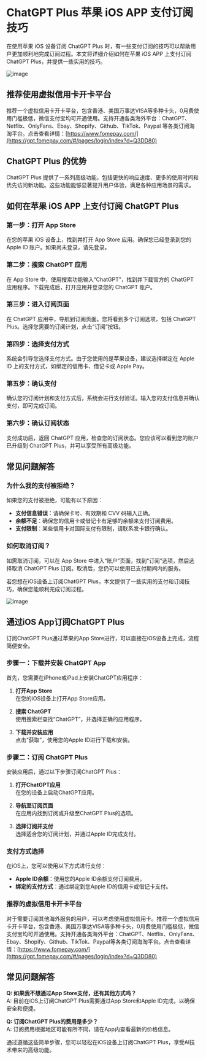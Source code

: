 # ChatGPT Plus 苹果 iOS APP 支付订阅技巧

在使用苹果 iOS 设备订阅 ChatGPT Plus 时，有一些支付订阅的技巧可以帮助用户更加顺利地完成订阅过程。本文将详细介绍如何在苹果 iOS APP 上支付订阅 ChatGPT Plus，并提供一些实用的技巧。

![image](https://github.com/ldpeek6ie/ChatGPT/assets/169755930/5772ed5d-1f5d-4e42-8cfd-d1f96d5e641a)

## 推荐使用虚拟信用卡开卡平台

推荐一个虚拟信用卡开卡平台，包含香港、美国万事达VISA等多种卡头，0月费使用门槛极低，微信支付宝均可开通使用。支持开通各类海外平台：ChatGPT、Netflix、OnlyFans、Ebay、Shopify、Github、TikTok、Paypal 等各类订阅海淘平台。点击查看详情：[https://www.fomepay.com/](https://gpt.fomepay.com/#/pages/login/index?d=Q3DD80)

## ChatGPT Plus 的优势

ChatGPT Plus 提供了一系列高级功能，包括更快的响应速度、更多的使用时间和优先访问新功能。这些功能能够显著提升用户体验，满足各种应用场景的需求。

## 如何在苹果 iOS APP 上支付订阅 ChatGPT Plus

### 第一步：打开 App Store

在您的苹果 iOS 设备上，找到并打开 App Store 应用。确保您已经登录到您的 Apple ID 账户。如果尚未登录，请先登录。

### 第二步：搜索 ChatGPT 应用

在 App Store 中，使用搜索功能输入“ChatGPT”，找到并下载官方的 ChatGPT 应用程序。下载完成后，打开应用并登录您的 ChatGPT 账户。

### 第三步：进入订阅页面

在 ChatGPT 应用中，导航到订阅页面。您将看到多个订阅选项，包括 ChatGPT Plus。选择您需要的订阅计划，点击“订阅”按钮。

### 第四步：选择支付方式

系统会引导您选择支付方式。由于您使用的是苹果设备，建议选择绑定在 Apple ID 上的支付方式，如绑定的信用卡、借记卡或 Apple Pay。

### 第五步：确认支付

确认您的订阅计划和支付方式后，系统会进行支付验证。输入您的支付信息并确认支付，即可完成订阅。

### 第六步：确认订阅状态

支付成功后，返回 ChatGPT 应用，检查您的订阅状态。您应该可以看到您的账户已升级到 ChatGPT Plus，并可以享受所有高级功能。

## 常见问题解答

### 为什么我的支付被拒绝？

如果您的支付被拒绝，可能有以下原因：
- **支付信息错误**：请确保卡号、有效期和 CVV 码输入正确。
- **余额不足**：确保您的信用卡或借记卡有足够的余额来支付订阅费用。
- **支付限制**：某些信用卡对国际支付有限制，请联系发卡银行确认。

### 如何取消订阅？

如需取消订阅，可以在 App Store 中进入“账户”页面，找到“订阅”选项，然后选择取消 ChatGPT Plus 订阅。取消后，您仍可以使用已支付期间内的服务。

若您想在iOS设备上订阅ChatGPT Plus，本文提供了一些实用的支付和订阅技巧，确保您能顺利完成订阅过程。

![image](https://github.com/ldpeek6ie/ChatGPT/assets/169755930/ae14f13a-a75e-4045-b7c5-3dd2549c3ed3)


## 通过iOS App订阅ChatGPT Plus

订阅ChatGPT Plus通过苹果的App Store进行，可以直接在iOS设备上完成，流程简便安全。

### **步骤一：下载并安装 ChatGPT App**

首先，您需要在iPhone或iPad上安装ChatGPT应用程序：

1. **打开App Store**  
   在您的iOS设备上打开App Store应用。

2. **搜索 ChatGPT**  
   使用搜索栏查找“ChatGPT”，并选择正确的应用程序。

3. **下载并安装应用**  
   点击“获取”，使用您的Apple ID进行下载和安装。

### **步骤二：订阅 ChatGPT Plus**

安装应用后，通过以下步骤订阅ChatGPT Plus：

1. **打开ChatGPT应用**  
   在您的设备上启动ChatGPT应用。

2. **导航至订阅页面**  
   在应用内找到订阅或升级至ChatGPT Plus的选项。

3. **选择订阅并支付**  
   选择适合您的订阅计划，并通过Apple ID完成支付。

### **支付方式选择**

在iOS上，您可以使用以下方式进行支付：

- **Apple ID余额**：使用您的Apple ID余额支付订阅费用。
- **绑定的支付方式**：通过绑定到您Apple ID的信用卡或借记卡支付。

### 推荐的虚拟信用卡开卡平台

对于需要订阅其他海外服务的用户，可以考虑使用虚拟信用卡。推荐一个虚拟信用卡开卡平台，包含香港、美国万事达VISA等多种卡头，0月费使用门槛极低，微信支付宝均可开通使用。支持开通各类海外平台：ChatGPT、Netflix、OnlyFans、Ebay、Shopify、Github、TikTok、Paypal等各类订阅海淘平台。点击查看详情：[https://www.fomepay.com/](https://gpt.fomepay.com/#/pages/login/index?d=Q3DD80)

## 常见问题解答

**Q: 如果我不想通过App Store支付，还有其他方式吗？**  
A: 目前在iOS上订阅ChatGPT Plus需要通过App Store和Apple ID完成，以确保安全和便捷。

**Q: 订阅ChatGPT Plus的费用是多少？**  
A: 订阅费用根据地区可能有所不同，请在App内查看最新的价格信息。

通过遵循这些简单步骤，您可以轻松在iOS设备上订阅ChatGPT Plus，享受AI技术带来的高级功能。

